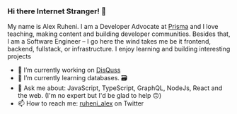 ### Hi there Internet Stranger! 👋
My name is Alex Ruheni. 
I am a Developer Advocate at [Prisma](https://prisma.io) and I love teaching, making content and building developer communities.
Besides that, I am a Software Engineer – I go here the wind takes me be it frontend, backend, fullstack, or infrastructure. I enjoy learning and building interesting projects


- 🔭 I’m currently working on [DisQuss](https://github.com/ruheni/discussions)
- 🌱 I’m currently learning databases. 🗃
- 💬 Ask me about: JavaScript, TypeScript, GraphQL, NodeJs, React and the web. (I'm no expert but I'd be glad to help 🙃)
- 📫 How to reach me: [ruheni_alex](https://twitter.com/ruheni_alex) on Twitter
